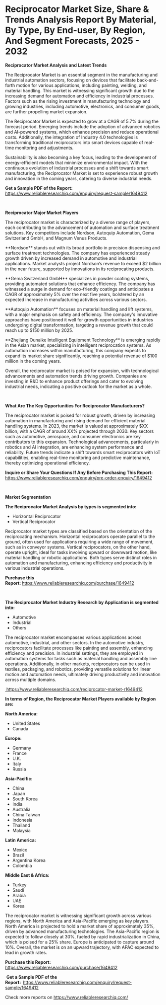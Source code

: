 <p><h1>Reciprocator Market Size, Share & Trends Analysis Report By Material, By Type, By End-user, By Region, And Segment Forecasts, 2025 - 2032</h1></p><p><strong>Reciprocator Market Analysis and Latest Trends</strong></p>
<p><p>The Reciprocator Market is an essential segment in the manufacturing and industrial automation sectors, focusing on devices that facilitate back-and-forth motion for various applications, including painting, welding, and material handling. This market is witnessing significant growth due to the increasing demand for automation and efficiency in industrial processes. Factors such as the rising investment in manufacturing technology and growing industries, including automotive, electronics, and consumer goods, are further propelling market expansion.</p><p>The Reciprocator Market is expected to grow at a CAGR of 5.7% during the forecast period. Emerging trends include the adoption of advanced robotics and AI-powered systems, which enhance precision and reduce operational costs. Additionally, the integration of Industry 4.0 technologies is transforming traditional reciprocators into smart devices capable of real-time monitoring and adjustments.</p><p>Sustainability is also becoming a key focus, leading to the development of energy-efficient models that minimize environmental impact. With the continuous evolution of industrial processes and a shift towards smart manufacturing, the Reciprocator Market is set to experience robust growth and innovation in the coming years, catering to diverse industrial needs.</p></p>
<p><strong>Get a Sample PDF of the Report:&nbsp;</strong> <a href="https://www.reliableresearchiq.com/enquiry/request-sample/1649412?utm_campaign=1087&utm_medium=2&utm_source=Github&utm_content=ia&utm_term=09042025&utm_id=reciprocator">https://www.reliableresearchiq.com/enquiry/request-sample/1649412</a></p>
<p>&nbsp;</p>
<p><strong>Reciprocator Major Market Players</strong></p>
<p><p>The reciprocator market is characterized by a diverse range of players, each contributing to the advancement of automation and surface treatment solutions. Key competitors include Nordson, Autoquip Automation, Gema Switzerland GmbH, and Magnum Venus Products.</p><p>**Nordson** stands out with its broad portfolio in precision dispensing and surface treatment technologies. The company has experienced steady growth driven by increased demand in automotive and industrial applications. Market analysts project Nordson’s revenue to exceed $2 billion in the near future, supported by innovations in its reciprocating products.</p><p>**Gema Switzerland GmbH** specializes in powder coating systems, providing automated solutions that enhance efficiency. The company has witnessed a surge in demand for eco-friendly coatings and anticipates a CAGR of approximately 5% over the next five years, bolstered by an expected increase in manufacturing activities across various sectors.</p><p>**Autoquip Automation** focuses on material handling and lift systems, with a major emphasis on safety and efficiency. The company's innovative approaches have positioned it well for growth opportunities in industries undergoing digital transformation, targeting a revenue growth that could reach up to $150 million by 2025.</p><p>**Zhejiang Ounaike Intelligent Equipment Technology** is emerging rapidly in the Asian market, specializing in intelligent reciprocation systems. As automation increases within manufacturing, this company expects to expand its market share significantly, reaching a potential revenue of $100 million in the coming years.</p><p>Overall, the reciprocator market is poised for expansion, with technological advancements and automation trends driving growth. Companies are investing in R&D to enhance product offerings and cater to evolving industrial needs, indicating a positive outlook for the market as a whole.</p></p>
<p>&nbsp;</p>
<p><strong>What Are The Key Opportunities For Reciprocator Manufacturers?</strong></p>
<p><p>The reciprocator market is poised for robust growth, driven by increasing automation in manufacturing and rising demand for efficient material handling systems. In 2023, the market is valued at approximately $XX billion, with a CAGR of around XX% projected through 2030. Key sectors such as automotive, aerospace, and consumer electronics are key contributors to this expansion. Technological advancements, particularly in robotics and AI integration, are enhancing system performance and reliability. Future trends indicate a shift towards smart reciprocators with IoT capabilities, enabling real-time monitoring and predictive maintenance, thereby optimizing operational efficiency.</p></p>
<p><strong>Inquire or Share Your Questions If Any Before Purchasing This Report:</strong> <a href="https://www.reliableresearchiq.com/enquiry/pre-order-enquiry/1649412?utm_campaign=1087&utm_medium=2&utm_source=Github&utm_content=ia&utm_term=09042025&utm_id=reciprocator">https://www.reliableresearchiq.com/enquiry/pre-order-enquiry/1649412</a></p>
<p>&nbsp;</p>
<p><strong>Market Segmentation</strong></p>
<p><strong>The Reciprocator Market Analysis by types is segmented into:</strong></p>
<p><ul><li>Horizontal Reciprocator</li><li>Vertical Reciprocator</li></ul></p>
<p><p>Reciprocator market types are classified based on the orientation of the reciprocating mechanism. Horizontal reciprocators operate parallel to the ground, often used for applications requiring a wide range of movement, such as in conveyor systems. Vertical reciprocators, on the other hand, operate upright, ideal for tasks involving upward or downward motion, like material handling or robotic applications. Both types serve distinct roles in automation and manufacturing, enhancing efficiency and productivity in various industrial operations.</p></p>
<p><strong>Purchase this Report:&nbsp;</strong><a href="https://www.reliableresearchiq.com/purchase/1649412?utm_campaign=1087&utm_medium=2&utm_source=Github&utm_content=ia&utm_term=09042025&utm_id=reciprocator">https://www.reliableresearchiq.com/purchase/1649412</a></p>
<p>&nbsp;</p>
<p><strong>The Reciprocator Market Industry Research by Application is segmented into:</strong></p>
<p><ul><li>Automotive</li><li>Industrial</li><li>Others</li></ul></p>
<p><p>The reciprocator market encompasses various applications across automotive, industrial, and other sectors. In the automotive industry, reciprocators facilitate processes like painting and assembly, enhancing efficiency and precision. In industrial settings, they are employed in automation systems for tasks such as material handling and assembly line operations. Additionally, in other markets, reciprocators can be used in textiles, packaging, and robotics, providing versatile solutions for linear motion and automation needs, ultimately driving productivity and innovation across multiple domains.</p></p>
<p><a href="https://www.reliableresearchiq.com/reciprocator-market-r1649412?utm_campaign=1087&utm_medium=2&utm_source=Github&utm_content=ia&utm_term=09042025&utm_id=reciprocator">&nbsp;https://www.reliableresearchiq.com/reciprocator-market-r1649412</a></p>
<p><strong>In terms of Region, the Reciprocator Market Players available by Region are:</strong></p>
<p>
    <p> <strong> North America: </strong>
        <ul>
            <li>United States</li>
            <li>Canada</li>
        </ul>
        </p> 
    <p> <strong> Europe: </strong>
        <ul>
            <li>Germany</li>
            <li>France</li>
            <li>U.K.</li>
            <li>Italy</li>
            <li>Russia</li>
        </ul>
        </p> 
    <p> <strong> Asia-Pacific: </strong>
        <ul>
            <li>China</li>
            <li>Japan</li>
            <li>South Korea</li>
            <li>India</li>
            <li>Australia</li>
            <li>China Taiwan</li>
            <li>Indonesia</li>
            <li>Thailand</li>
            <li>Malaysia</li>
        </ul>
        </p> 
    <p> <strong> Latin America: </strong>
        <ul>
            <li>Mexico</li>
            <li>Brazil</li>
            <li>Argentina Korea</li>
            <li>Colombia</li>
        </ul>
        </p> 
    <p> <strong> Middle East & Africa: </strong>
        <ul>
            <li>Turkey</li>
            <li>Saudi</li>
            <li>Arabia</li>
            <li>UAE</li>
            <li>Korea</li>
        </ul>
    </p>
    </p>
<p><p>The reciprocator market is witnessing significant growth across various regions, with North America and Asia-Pacific emerging as key players. North America is projected to hold a market share of approximately 35%, driven by advanced manufacturing technologies. The Asia-Pacific region is expected to follow closely at 30%, fueled by rapid industrialization in China, which is poised for a 25% share. Europe is anticipated to capture around 10%. Overall, the market is on an upward trajectory, with APAC expected to lead in growth rates.</p></p>
<p><strong>Purchase this Report: </strong><a href="https://www.reliableresearchiq.com/purchase/1649412?utm_campaign=1087&utm_medium=2&utm_source=Github&utm_content=ia&utm_term=09042025&utm_id=reciprocator">https://www.reliableresearchiq.com/purchase/1649412</a></p>
<p>&nbsp;<strong>Get a Sample PDF of the Report:&nbsp;&nbsp;</strong><a href="https://www.reliableresearchiq.com/enquiry/request-sample/1649412?utm_campaign=1087&utm_medium=2&utm_source=Github&utm_content=ia&utm_term=09042025&utm_id=reciprocator">https://www.reliableresearchiq.com/enquiry/request-sample/1649412</a></p>
<p><strong></strong></p>
<p>Check more reports on <a href="https://www.reliableresearchiq.com/?utm_campaign=1087&utm_medium=2&utm_source=Github&utm_content=ia&utm_term=09042025&utm_id=reciprocator">https://www.reliableresearchiq.com/</a></p>